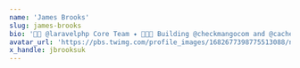 ```yaml
---
name: 'James Brooks'
slug: james-brooks
bio: '👨‍🚀 @laravelphp Core Team ✦ 👨🏻‍💻 Building @checkmangocom and @cachethq ✦ 🤝 Organising @PHPStoke ✦ 🎙️ Podcasting @happydevfm'
avatar_url: 'https://pbs.twimg.com/profile_images/1682677398775513088/nw_0U9eq_normal.jpg'
x_handle: jbrooksuk
---
```

